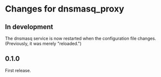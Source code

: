 Changes for dnsmasq\_proxy
==========================

## In development

The dnsmasq service is now restarted when the configuration file changes.
(Previously, it was merely "reloaded.")

## 0.1.0

First release.
